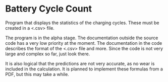 # Battery Cycle Count

Program that displays the statistics of the charging cycles. These must be 
created in a <.csv> file.

The program is in the alpha stage. The documentation outside the source code 
has a very low priority at the moment. The documentation in the code describes 
the format of the <.csv> file and more. Since the code is not very large and 
complex so far, just look there.

It is also logical that the predictions are not very accurate, as no wear is 
included in the calculation. It is planned to implement these formulas from a 
PDF, but this may take a while.

